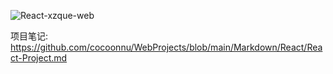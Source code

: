 ![React-xzque-web](https://socialify.git.ci/cocoonnu/React-xzque-web/image?description=1&language=1&name=1&owner=1&theme=Light)


项目笔记: https://github.com/cocoonnu/WebProjects/blob/main/Markdown/React/React-Project.md

